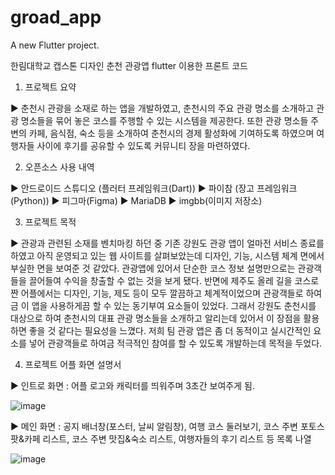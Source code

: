 # groad_app

A new Flutter project.

한림대학교 캡스톤 디자인 춘천 관광앱 flutter 이용한 프론트 코드

1. 프로젝트 요약

▶ 춘천시 관광을 소재로 하는 앱을 개발하였고, 춘천시의 주요 관광 명소를 소개하고 관광 명소들을 묶어 놓은 코스를 주행할 수 있는 시스템을 제공한다. 또한 관광 명소들 주변의 카페, 음식점, 숙소 등을 소개하여 춘천시의 경제 활성화에 기여하도록 하였으며 여행자들 사이에 후기를 공유할 수 있도록 커뮤니티 장을 마련하였다.

2. 오픈소스 사용 내역

▶ 안드로이드 스튜디오 (플러터 프레임워크(Dart))
▶ 파이참 (장고 프레임워크(Python))
▶ 피그마(Figma)
▶ MariaDB
▶ imgbb(이미지 저장소)

3. 프로젝트 목적

▶ 관광과 관련된 소재를 벤치마킹 하던 중 기존 강원도 관광 앱이 얼마전 서비스 종료를 하였고 아직 운영되고 있는 웹 사이트를 살펴보았는데 디자인, 기능, 시스템 체계 면에서 부실한 면을 보여준 것 같았다. 관광앱에 있어서 단순한 코스 정보 설명만으로는 관광객들을 끌어들여 수익을 창출할 수 없는 것을 보게 됐다. 반면에 제주도 올레 길을 코스로 짠 어플에서는 디자인, 기능, 제도 등이 모두 깔끔하고 체계적이었으며 관광객들로 하여금 이 앱을 사용하게끔 할 수 있는 동기부여 요소들이 있었다. 그래서 강원도 춘천시를 대상으로 하여 춘천시의 대표 관광 명소들을 소개하고 알리는데 있어서 이 장점을 활용하면 좋을 것 같다는 필요성을 느꼈다. 저희 팀 관광 앱은 좀 더 동적이고 실시간적인 요소를 넣어 관광객들로 하여금 적극적인 참여를 할 수 있도록 개발하는데 목적을 두었다.

4. 프로젝트 어플 화면 설명서

▶ 인트로 화면 : 어플 로고와 캐릭터를 띄워주며 3초간 보여주게 됨.

![image](https://user-images.githubusercontent.com/77048218/222997529-d19ab207-cead-48f9-be63-220b1017245c.png)

▶ 메인 화면 : 공지 배너창(포스터, 날씨 알림창), 여행 코스 둘러보기, 코스 주변 포토스팟&카페 리스트, 코스 주변 맛집&숙소 리스트, 여행자들의 후기 리스트 등 목록 나열

![image](https://user-images.githubusercontent.com/77048218/222997623-29532255-29f5-4558-932b-054619a8cd80.png)

